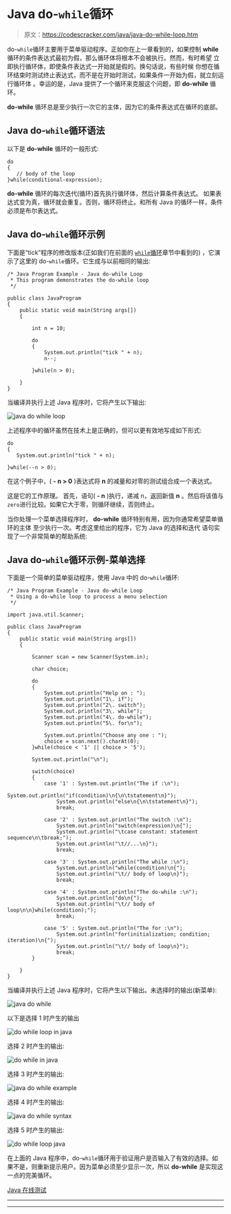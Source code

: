 # Java do-`while`循环

> 原文：<https://codescracker.com/java/java-do-while-loop.htm>

do-`while`循环主要用于菜单驱动程序。正如你在上一章看到的，如果控制 **while** 循环的条件表达式最初为假，那么循环体将根本不会被执行。然而，有时希望 立即执行循环体，即使条件表达式一开始就是假的。换句话说，有些时候 你想在循环结束时测试终止表达式，而不是在开始时测试，如果条件一开始为假，就立刻运行循环体 。幸运的是，Java 提供了一个循环来克服这个问题，即 **do-while** 循环。

**do-while** 循环总是至少执行一次它的主体，因为它的条件表达式在循环的底部。

## Java do-`while`循环语法

以下是 **do-while** 循环的一般形式:

```
do
{
   // body of the loop
}while(conditional-expression);
```

**do-while** 循环的每次迭代(循环)首先执行循环体，然后计算条件表达式。 如果表达式变为真，循环就会重复。否则，循环将终止。和所有 Java 的循环一样，条件必须是布尔表达式。

## Java do-`while`循环示例

下面是“tick”程序的修改版本(正如我们在前面的 [`while`循环](/java/java-while-loop.htm)章节中看到的) ，它演示了这里的 do-`while`循环。它生成与以前相同的输出:

```
/* Java Program Example - Java do-while Loop
 * This program demonstrates the do-while loop 
 */

public class JavaProgram
{   
    public static void main(String args[])
    {

        int n = 10;

        do
        {
            System.out.println("tick " + n);
            n--;

        }while(n > 0);

    }
}
```

当编译并执行上述 Java 程序时，它将产生以下输出:

![java do while loop](img/7bf50ad159c36df00c57e30724510553.png)

上述程序中的循环虽然在技术上是正确的，但可以更有效地写成如下形式:

```
do
{
   System.out.println("tick " + n);

}while(--n > 0);
```

在这个例子中，( **- n > 0** )表达式将 **n** 的减量和对零的测试组合成一个表达式。

这是它的工作原理。
首先，语句( **- n** )执行，递减 n，返回新值 **n** 。然后将该值与 `zero`进行比较。如果它大于零，则循环继续，否则终止。

当你处理一个菜单选择程序时， **do-while** 循环特别有用，因为你通常希望菜单循环的主体 至少执行一次。考虑这里给出的程序，它为 Java 的选择和迭代 语句实现了一个非常简单的帮助系统:

## Java do-`while`循环示例-菜单选择

下面是一个简单的菜单驱动程序，使用 Java 中的 do-`while`循环:

```
/* Java Program Example - Java do-while Loop 
 * Using a do-while loop to process a menu selection 
 */

import java.util.Scanner;

public class JavaProgram
{   
    public static void main(String args[])
    {

        Scanner scan = new Scanner(System.in);

        char choice;

        do
        {
            System.out.println("Help on : ");
            System.out.println("1\. if");
            System.out.println("2\. switch");
            System.out.println("3\. while");
            System.out.println("4\. do-while");
            System.out.println("5\. for\n");

            System.out.println("Choose any one : ");
            choice = scan.next().charAt(0);
        }while(choice < '1' || choice > '5');

        System.out.println("\n");

        switch(choice)
        {
            case '1' : System.out.println("The if :\n");
                System.out.println("if(condition)\n{\n\tstatement\n}");
                System.out.println("else\n{\n\tstatement\n}");
                break;

            case '2' : System.out.println("The switch :\n");
                System.out.println("switch(expression)\n{");
                System.out.println("\tcase constant: statement sequence\n\tbreak;");
                System.out.println("\t//...\n}");
                break;

            case '3' : System.out.println("The while :\n");
                System.out.println("while(condition)\n{");
                System.out.println("\t// body of loop\n}");
                break;

            case '4' : System.out.println("The do-while :\n");
                System.out.println("do\n{");
                System.out.println("\t// body of loop\n\n}while(condition);");
                break;

            case '5' : System.out.println("The for :\n");
                System.out.println("for(initialization; condition; iteration)\n{");
                System.out.println("\t// body of loop\n}");
                break;
        }

    }
}
```

当编译并执行上述 Java 程序时，它将产生以下输出。未选择时的输出(新菜单):

![java do while](img/6416bc86c85136ff985f3435108e8915.png)

以下是选择 1 时产生的输出

![do while loop in java](img/193a8f296403ac0637848f9df85d53da.png)

选择 2 时产生的输出:

![do while in java](img/e821ef958a8f60939cf81d7f9fbf3a0a.png)

选择 3 时产生的输出:

![java do while example](img/6ab80d76607f45aebd567de705366973.png)

选择 4 时产生的输出:

![java do while syntax](img/7785826671f1e6b5245c3e96d79b578b.png)

选择 5 时产生的输出:

![do while loop java](img/0073df44e23c9c84ef3e4b6505597f83.png)

在上面的 Java 程序中，do-`while`循环用于验证用户是否输入了有效的选择。如果不是，则重新提示用户。因为菜单必须至少显示一次，所以 **do-while** 是实现这一点的完美循环。

[Java 在线测试](/exam/showtest.php?subid=1)

* * *

* * *